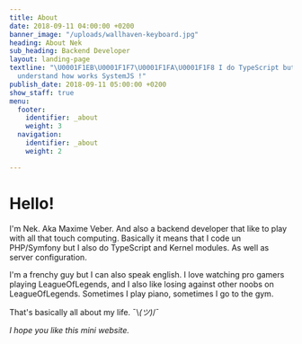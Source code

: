 ```yaml
---
title: About
date: 2018-09-11 04:00:00 +0200
banner_image: "/uploads/wallhaven-keyboard.jpg"
heading: About Nek
sub_heading: Backend Developer
layout: landing-page
textline: "\U0001F1EB\U0001F1F7\U0001F1FA\U0001F1F8 I do TypeScript but still don't
  understand how works SystemJS !"
publish_date: 2018-09-11 05:00:00 +0200
show_staff: true
menu:
  footer:
    identifier: _about
    weight: 3
  navigation:
    identifier: _about
    weight: 2

---
```

# Hello!

I'm Nek. Aka Maxime Veber. And also a backend developer that like to play with all that touch computing. Basically it means that I code un PHP/Symfony but I also do TypeScript and Kernel modules. As well as server configuration.

I'm a frenchy guy but I can also speak english. I love watching pro gamers playing LeagueOfLegends, and I also like losing against other noobs on LeagueOfLegends. Sometimes I play piano, sometimes I go to the gym.

That's basically all about my life. ¯\\_(ツ)_/¯

_I hope you like this mini website._